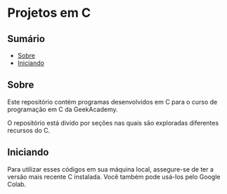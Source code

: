 # Projetos em C

## Sumário

- [Sobre](#sobre)
- [Iniciando](#iniciando)

## Sobre <a name = "sobre"></a>

Este repositório contém programas desenvolvidos em C para o curso de programação em C da GeekAcademy.

O repositório está divido por seções nas quais são exploradas diferentes recursos do C.

## Iniciando <a name = "iniciando"></a>

Para utilizar esses códigos em sua máquina local, assegure-se de ter a versão mais recente C instalada. Você também pode usá-los pelo Google Colab.

